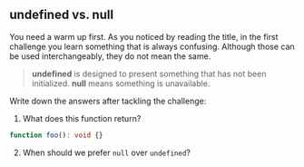## undefined vs. null

You need a warm up first. As you noticed by reading the title, in the first challenge you learn something that is always confusing. Although those can be used interchangeably, they do not mean the same.

> **undefined** is designed to present something that has not been initialized.
> **null** means something is unavailable.


Write down the answers after tackling the challenge:

1. What does this function return?

```ts
function foo(): void {}
```

2. When should we prefer `null` over `undefined`?

